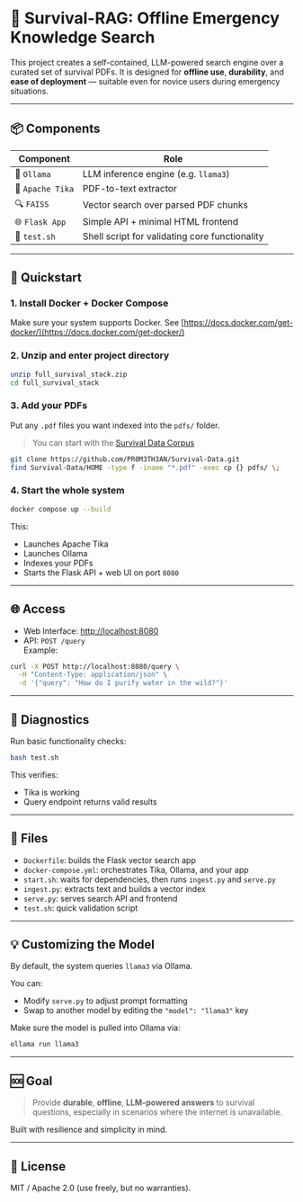 # 🛟 Survival-RAG: Offline Emergency Knowledge Search

This project creates a self-contained, LLM-powered search engine over a curated set of survival PDFs. It is designed for **offline use**, **durability**, and **ease of deployment** — suitable even for novice users during emergency situations.

---

## 📦 Components

| Component       | Role                                             |
|-----------------|--------------------------------------------------|
| 🧠 `Ollama`       | LLM inference engine (e.g. `llama3`)             |
| 📄 `Apache Tika` | PDF-to-text extractor                            |
| 🔍 `FAISS`        | Vector search over parsed PDF chunks            |
| 🌐 `Flask App`    | Simple API + minimal HTML frontend              |
| 🧪 `test.sh`      | Shell script for validating core functionality  |

---

## 🚀 Quickstart

### 1. Install Docker + Docker Compose

Make sure your system supports Docker. See [https://docs.docker.com/get-docker/](https://docs.docker.com/get-docker/)

### 2. Unzip and enter project directory

```bash
unzip full_survival_stack.zip
cd full_survival_stack
```

### 3. Add your PDFs

Put any `.pdf` files you want indexed into the `pdfs/` folder.

> You can start with the [Survival Data Corpus](https://github.com/PR0M3TH3AN/Survival-Data)

```bash
git clone https://github.com/PR0M3TH3AN/Survival-Data.git
find Survival-Data/HOME -type f -iname "*.pdf" -exec cp {} pdfs/ \;
```

### 4. Start the whole system

```bash
docker compose up --build
```

This:
- Launches Apache Tika
- Launches Ollama
- Indexes your PDFs
- Starts the Flask API + web UI on port `8080`

---

## 🌐 Access

- Web Interface: [http://localhost:8080](http://localhost:8080)
- API: `POST /query`  
  Example:

```bash
curl -X POST http://localhost:8080/query \
  -H "Content-Type: application/json" \
  -d '{"query": "How do I purify water in the wild?"}'
```

---

## 🧪 Diagnostics

Run basic functionality checks:

```bash
bash test.sh
```

This verifies:
- Tika is working
- Query endpoint returns valid results

---

## 🧰 Files

- `Dockerfile`: builds the Flask vector search app
- `docker-compose.yml`: orchestrates Tika, Ollama, and your app
- `start.sh`: waits for dependencies, then runs `ingest.py` and `serve.py`
- `ingest.py`: extracts text and builds a vector index
- `serve.py`: serves search API and frontend
- `test.sh`: quick validation script

---

## 💡 Customizing the Model

By default, the system queries `llama3` via Ollama.

You can:
- Modify `serve.py` to adjust prompt formatting
- Swap to another model by editing the `"model": "llama3"` key

Make sure the model is pulled into Ollama via:

```bash
ollama run llama3
```

---

## 🆘 Goal

> Provide **durable**, **offline**, **LLM-powered answers** to survival questions, especially in scenarios where the internet is unavailable.

Built with resilience and simplicity in mind.

---

## 📜 License

MIT / Apache 2.0 (use freely, but no warranties).
